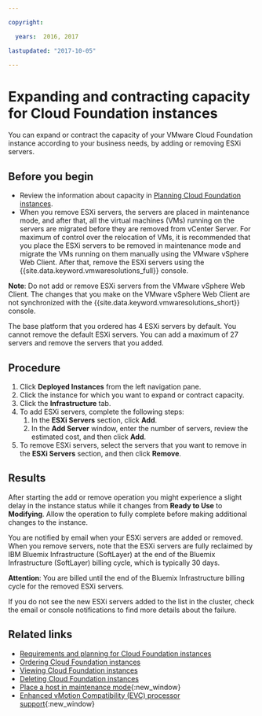 ```yaml
---

copyright:

  years:  2016, 2017

lastupdated: "2017-10-05"

---
```


# Expanding and contracting capacity for Cloud Foundation instances

You can expand or contract the capacity of your VMware Cloud Foundation instance according to your business needs, by adding or removing ESXi servers.

## Before you begin

*  Review the information about capacity in [Planning Cloud Foundation instances](sd_planning.html).
*  When you remove ESXi servers, the servers are placed in maintenance mode, and after that, all the virtual machines (VMs) running on
the servers are migrated before they are removed from vCenter Server. For maximum of control over the relocation of VMs, it is
recommended that you place the ESXi servers to be removed in maintenance mode and migrate the VMs running on them manually using the
VMware vSphere Web Client. After that, remove the ESXi servers using the {{site.data.keyword.vmwaresolutions_full}} console.

**Note**: Do not add or remove ESXi servers from the VMware vSphere Web Client. The changes that you make on the VMware vSphere Web Client are not synchronized with the {{site.data.keyword.vmwaresolutions_short}} console.

The base platform that you ordered has 4 ESXi servers by default. You cannot remove the default ESXi servers. You can add a maximum of 27 servers and remove the servers that you added.

## Procedure

1. Click **Deployed Instances** from the left navigation pane.
2. Click the instance for which you want to expand or contract capacity.
3. Click the **Infrastructure** tab.
4. To add ESXi servers, complete the following steps:
   1. In the **ESXi Servers** section, click **Add**.
   2. In the **Add Server** window, enter the number of servers, review the estimated cost, and then click **Add**.
5. To remove ESXi servers, select the servers that you want to remove in the **ESXi Servers** section, and then click **Remove**.

## Results

After starting the add or remove operation you might experience a slight delay in the instance status while it changes from **Ready to Use** to **Modifying**. Allow the operation to fully complete before making additional changes to the instance.

You are notified by email when your ESXi servers are added or removed. When you remove servers, note that the ESXi servers are fully reclaimed by IBM Bluemix Infrastructure (SoftLayer) at the end of the Bluemix Infrastructure (SoftLayer) billing cycle, which is typically 30 days.

**Attention**: You are billed until the end of the Bluemix Infrastructure billing cycle for the removed ESXi servers.

If you do not see the new ESXi servers added to the list in the cluster, check the email or console notifications to find more details about the failure.

## Related links

* [Requirements and planning for Cloud Foundation instances](sd_planning.html)
* [Ordering Cloud Foundation instances](sd_orderinginstance.html)
* [Viewing Cloud Foundation instances](sd_viewinginstances.html)
* [Deleting Cloud Foundation instances](sd_deletinginstance.html)
* [Place a host in maintenance mode](http://pubs.vmware.com/vsphere-60/index.jsp?topic=%2Fcom.vmware.vsphere.resmgmt.doc%2FGUID-8F705E83-6788-42D4-93DF-63A2B892367F.html){:new_window}
* [Enhanced vMotion Compatibility (EVC) processor support](https://kb.vmware.com/selfservice/microsites/search.do?language=en_US&cmd=displayKC&externalId=1003212){:new_window}
